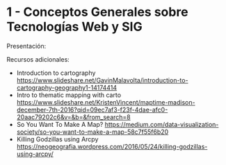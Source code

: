 # 1 - Conceptos Generales sobre Tecnologías Web y SIG

Presentación: 

Recursos adicionales:

* Introduction to cartography  https://www.slideshare.net/GavinMalavolta/introduction-to-cartography-geography1-14174414
* Intro to thematic mapping with carto https://www.slideshare.net/KristenVincent/maptime-madison-december-7th-2016?qid=09ec7af3-f23f-4dae-afc0-20aac79202c6&v=&b=&from_search=8
* So You Want To Make A Map? https://medium.com/data-visualization-society/so-you-want-to-make-a-map-58c7f55f6b20
* Killing Godzillas using Arcpy https://neogeografia.wordpress.com/2016/05/24/killing-godzillas-using-arcpy/
